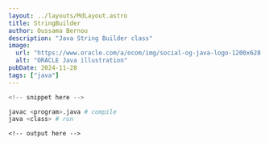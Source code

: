 ```yaml
---
layout: ../layouts/MdLayout.astro
title: StringBuilder
author: Oussama Bernou
description: "Java String Builder class"
image:
  url: "https://www.oracle.com/a/ocom/img/social-og-java-logo-1200x628.jpg"
  alt: "ORACLE Java illustration"
pubDate: 2024-11-28
tags: ["java"]
---
```


<div class="example-body">

<!-- text here -->

</div>

<div class="example-snippet">

```java
<!-- snippet here -->
```

```bash
javac <program>.java # compile
java <class> # run
```

```text
<!-- output here -->
```

</div>

